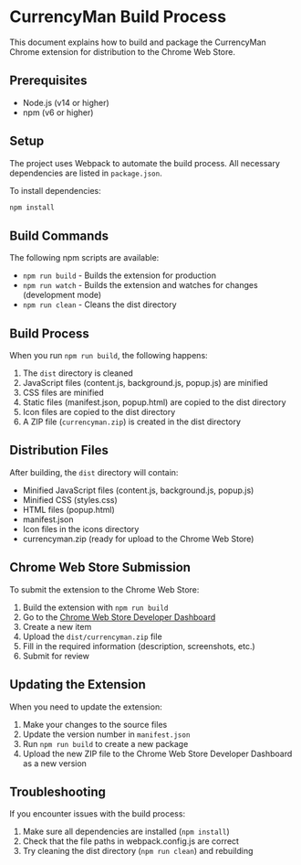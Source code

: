 # CurrencyMan Build Process

This document explains how to build and package the CurrencyMan Chrome extension for distribution to the Chrome Web Store.

## Prerequisites

- Node.js (v14 or higher)
- npm (v6 or higher)

## Setup

The project uses Webpack to automate the build process. All necessary dependencies are listed in `package.json`.

To install dependencies:

```bash
npm install
```

## Build Commands

The following npm scripts are available:

- `npm run build` - Builds the extension for production
- `npm run watch` - Builds the extension and watches for changes (development mode)
- `npm run clean` - Cleans the dist directory

## Build Process

When you run `npm run build`, the following happens:

1. The `dist` directory is cleaned
2. JavaScript files (content.js, background.js, popup.js) are minified
3. CSS files are minified
4. Static files (manifest.json, popup.html) are copied to the dist directory
5. Icon files are copied to the dist directory
6. A ZIP file (`currencyman.zip`) is created in the dist directory

## Distribution Files

After building, the `dist` directory will contain:

- Minified JavaScript files (content.js, background.js, popup.js)
- Minified CSS (styles.css)
- HTML files (popup.html)
- manifest.json
- Icon files in the icons directory
- currencyman.zip (ready for upload to the Chrome Web Store)

## Chrome Web Store Submission

To submit the extension to the Chrome Web Store:

1. Build the extension with `npm run build`
2. Go to the [Chrome Web Store Developer Dashboard](https://chrome.google.com/webstore/devconsole/)
3. Create a new item
4. Upload the `dist/currencyman.zip` file
5. Fill in the required information (description, screenshots, etc.)
6. Submit for review

## Updating the Extension

When you need to update the extension:

1. Make your changes to the source files
2. Update the version number in `manifest.json`
3. Run `npm run build` to create a new package
4. Upload the new ZIP file to the Chrome Web Store Developer Dashboard as a new version

## Troubleshooting

If you encounter issues with the build process:

1. Make sure all dependencies are installed (`npm install`)
2. Check that the file paths in webpack.config.js are correct
3. Try cleaning the dist directory (`npm run clean`) and rebuilding
